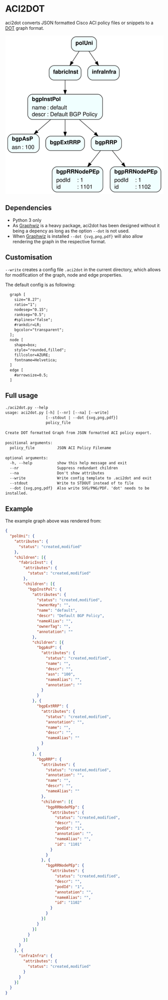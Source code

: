 # ACI2DOT

aci2dot converts JSON formatted Cisco ACI policy files or snippets to a [DOT](https://en.wikipedia.org/wiki/DOT_(graph_description_language)) graph format.

![ACI Policy Graph](example/bgp.svg "ACI Policy Graph")

## Dependencies

- Python 3 only 
- As [Graphwiz](https://www.graphviz.org) is a heavy package, aci2dot has been designed without it being a depency as long as the option `--dot` is not used.
- When [Graphwiz](https://www.graphviz.org) is installed `--dot {svg,png,pdf}` will also allow rendering the graph in the respective format.

## Customisation

`--write` creates a config file `.aci2dot` in the current directory, which allows for modification of the graph, node and edge properties.

The default config is as following:
```
  graph [
    size="8.27";
    ratio="1";
    nodesep="0.15";
    ranksep="0.5"; 
    #splines="false"; 
    #rankdir=LR;
    bgcolor="transparent";
  ];
  node [
    shape=box;
    style="rounded,filled";
    fillcolor=AZURE;
    fontname=Helvetica;
  ]
  edge [
    #arrowsize=0.5;
  ]
```

## Full usage

```
./aci2dot.py --help
usage: aci2dot.py [-h] [--nr] [--na] [--write]
                  [--stdout | --dot {svg,png,pdf}]
                  policy_file

Create DOT formatted Graph from JSON formatted ACI policy export.

positional arguments:
  policy_file          JSON ACI Policy Filename

optional arguments:
  -h, --help           show this help message and exit
  --nr                 Suppress redundant children
  --na                 Don't show attributes
  --write              Write config template to .aci2dot and exit
  --stdout             Write to STDOUT instead of to file
  --dot {svg,png,pdf}  Also write SVG/PNG/PDF. 'dot' needs to be installed.
```

## Example

The example graph above was rendered from:

```json
{
  "polUni": {
    "attributes": {
      "status": "created,modified"
    },
    "children": [{
      "fabricInst": {
        "attributes": {
          "status": "created,modified"
        },
        "children": [{
          "bgpInstPol": {
            "attributes": {
              "status": "created,modified",
              "ownerKey": "",
              "name": "default",
              "descr": "Default BGP Policy",
              "nameAlias": "",
              "ownerTag": "",
              "annotation": ""
            },
            "children": [{
              "bgpAsP": {
                "attributes": {
                  "status": "created,modified",
                  "name": "",
                  "descr": "",
                  "asn": "100",
                  "nameAlias": "",
                  "annotation": ""
                }
              }
            }, {
              "bgpExtRRP": {
                "attributes": {
                  "status": "created,modified",
                  "annotation": "",
                  "name": "",
                  "descr": "",
                  "nameAlias": ""
                }
              }
            }, {
              "bgpRRP": {
                "attributes": {
                  "status": "created,modified",
                  "annotation": "",
                  "name": "",
                  "descr": "",
                  "nameAlias": ""
                },
                "children": [{
                  "bgpRRNodePEp": {
                    "attributes": {
                      "status": "created,modified",
                      "descr": "",
                      "podId": "1",
                      "annotation": "",
                      "nameAlias": "",
                      "id": "1101"
                    }
                  }
                }, {
                  "bgpRRNodePEp": {
                    "attributes": {
                      "status": "created,modified",
                      "descr": "",
                      "podId": "1",
                      "annotation": "",
                      "nameAlias": "",
                      "id": "1102"
                    }
                  }
                }]
              }
            }]
          }
        }]
      }
    }, {
      "infraInfra": {
        "attributes": {
          "status": "created,modified"
        }
      }
    }]
  }
}
```

